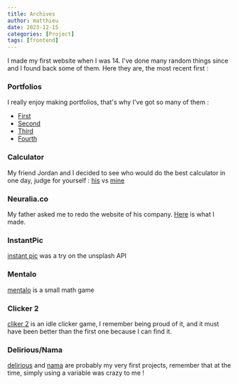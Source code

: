 ```yaml
---
title: Archives
author: matthieu
date: 2023-12-15
categories: [Project]
tags: [frontend]
---
```


I made my first website when I was 14. I've done many random things since and I found back some of them. Here they are, the most recent first :

### Portfolios

I really enjoy making portfolios, that's why I've got so many of them : 

+ [First](/archives/portfolio.html)
+ [Second](/archives/portfolio2.html)
+ [Third](/archives/portfolio3.html)
+ [Fourth](/archives/index.html)

### Calculator

My friend Jordan and I decided to see who would do the best calculator in one day, judge for yourself :
[his](/archives/calculette.html) vs [mine](/archives/calculator.html)

### Neuralia.co

My father asked me to redo the website of his company. [Here](/archives/neuralia.html) is what I made.

### InstantPic 

[instant pic](/archives/instantPic.html) was a try on the unsplash API

### Mentalo

[mentalo](/archives/mentalo.html) is a small math game

### Clicker 2

[cliker 2](/archives/clicker2.html) is an idle clicker game, I remember being proud of it, and it must have been better than the first one because I can find it.

### Delirious/Nama

[delirious](/archives/delirious.html) and [nama](http://nama.rf.gd) are probably my very first projects, remember that at the time, simply using a variable was crazy to me !